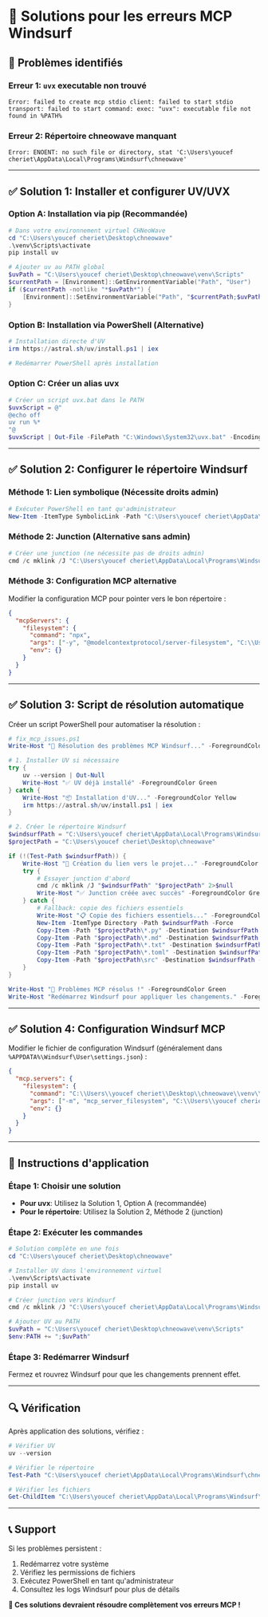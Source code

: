 # 🔧 Solutions pour les erreurs MCP Windsurf

## 🚨 Problèmes identifiés

### Erreur 1: `uvx` executable non trouvé
```
Error: failed to create mcp stdio client: failed to start stdio transport: failed to start command: exec: "uvx": executable file not found in %PATH%
```

### Erreur 2: Répertoire chneowave manquant
```
Error: ENOENT: no such file or directory, stat 'C:\Users\youcef cheriet\AppData\Local\Programs\Windsurf\chneowave'
```

---

## ✅ **Solution 1: Installer et configurer UV/UVX**

### Option A: Installation via pip (Recommandée)
```powershell
# Dans votre environnement virtuel CHNeoWave
cd "C:\Users\youcef cheriet\Desktop\chneowave"
.\venv\Scripts\activate
pip install uv

# Ajouter uv au PATH global
$uvPath = "C:\Users\youcef cheriet\Desktop\chneowave\venv\Scripts"
$currentPath = [Environment]::GetEnvironmentVariable("Path", "User")
if ($currentPath -notlike "*$uvPath*") {
    [Environment]::SetEnvironmentVariable("Path", "$currentPath;$uvPath", "User")
}
```

### Option B: Installation via PowerShell (Alternative)
```powershell
# Installation directe d'UV
irm https://astral.sh/uv/install.ps1 | iex

# Redémarrer PowerShell après installation
```

### Option C: Créer un alias uvx
```powershell
# Créer un script uvx.bat dans le PATH
$uvxScript = @"
@echo off
uv run %*
"@
$uvxScript | Out-File -FilePath "C:\Windows\System32\uvx.bat" -Encoding ASCII
```

---

## ✅ **Solution 2: Configurer le répertoire Windsurf**

### Méthode 1: Lien symbolique (Nécessite droits admin)
```powershell
# Exécuter PowerShell en tant qu'administrateur
New-Item -ItemType SymbolicLink -Path "C:\Users\youcef cheriet\AppData\Local\Programs\Windsurf\chneowave" -Target "C:\Users\youcef cheriet\Desktop\chneowave" -Force
```

### Méthode 2: Junction (Alternative sans admin)
```powershell
# Créer une junction (ne nécessite pas de droits admin)
cmd /c mklink /J "C:\Users\youcef cheriet\AppData\Local\Programs\Windsurf\chneowave" "C:\Users\youcef cheriet\Desktop\chneowave"
```

### Méthode 3: Configuration MCP alternative
Modifier la configuration MCP pour pointer vers le bon répertoire :

```json
{
  "mcpServers": {
    "filesystem": {
      "command": "npx",
      "args": ["-y", "@modelcontextprotocol/server-filesystem", "C:\\Users\\youcef cheriet\\Desktop\\chneowave"],
      "env": {}
    }
  }
}
```

---

## ✅ **Solution 3: Script de résolution automatique**

Créer un script PowerShell pour automatiser la résolution :

```powershell
# fix_mcp_issues.ps1
Write-Host "🔧 Résolution des problèmes MCP Windsurf..." -ForegroundColor Green

# 1. Installer UV si nécessaire
try {
    uv --version | Out-Null
    Write-Host "✅ UV déjà installé" -ForegroundColor Green
} catch {
    Write-Host "📦 Installation d'UV..." -ForegroundColor Yellow
    irm https://astral.sh/uv/install.ps1 | iex
}

# 2. Créer le répertoire Windsurf
$windsurfPath = "C:\Users\youcef cheriet\AppData\Local\Programs\Windsurf\chneowave"
$projectPath = "C:\Users\youcef cheriet\Desktop\chneowave"

if (!(Test-Path $windsurfPath)) {
    Write-Host "📁 Création du lien vers le projet..." -ForegroundColor Yellow
    try {
        # Essayer junction d'abord
        cmd /c mklink /J "$windsurfPath" "$projectPath" 2>$null
        Write-Host "✅ Junction créée avec succès" -ForegroundColor Green
    } catch {
        # Fallback: copie des fichiers essentiels
        Write-Host "📋 Copie des fichiers essentiels..." -ForegroundColor Yellow
        New-Item -ItemType Directory -Path $windsurfPath -Force
        Copy-Item -Path "$projectPath\*.py" -Destination $windsurfPath -Force
        Copy-Item -Path "$projectPath\*.md" -Destination $windsurfPath -Force
        Copy-Item -Path "$projectPath\*.txt" -Destination $windsurfPath -Force
        Copy-Item -Path "$projectPath\*.toml" -Destination $windsurfPath -Force
        Copy-Item -Path "$projectPath\src" -Destination $windsurfPath -Recurse -Force -ErrorAction SilentlyContinue
    }
}

Write-Host "🎉 Problèmes MCP résolus !" -ForegroundColor Green
Write-Host "Redémarrez Windsurf pour appliquer les changements." -ForegroundColor Cyan
```

---

## ✅ **Solution 4: Configuration Windsurf MCP**

Modifier le fichier de configuration Windsurf (généralement dans `%APPDATA%\Windsurf\User\settings.json`) :

```json
{
  "mcp.servers": {
    "filesystem": {
      "command": "C:\\Users\\youcef cheriet\\Desktop\\chneowave\\venv\\Scripts\\python.exe",
      "args": ["-m", "mcp_server_filesystem", "C:\\Users\\youcef cheriet\\Desktop\\chneowave"],
      "env": {}
    }
  }
}
```

---

## 🚀 **Instructions d'application**

### Étape 1: Choisir une solution
- **Pour uvx**: Utilisez la Solution 1, Option A (recommandée)
- **Pour le répertoire**: Utilisez la Solution 2, Méthode 2 (junction)

### Étape 2: Exécuter les commandes
```powershell
# Solution complète en une fois
cd "C:\Users\youcef cheriet\Desktop\chneowave"

# Installer UV dans l'environnement virtuel
.\venv\Scripts\activate
pip install uv

# Créer junction vers Windsurf
cmd /c mklink /J "C:\Users\youcef cheriet\AppData\Local\Programs\Windsurf\chneowave" "C:\Users\youcef cheriet\Desktop\chneowave"

# Ajouter UV au PATH
$uvPath = "C:\Users\youcef cheriet\Desktop\chneowave\venv\Scripts"
$env:PATH += ";$uvPath"
```

### Étape 3: Redémarrer Windsurf
Fermez et rouvrez Windsurf pour que les changements prennent effet.

---

## 🔍 **Vérification**

Après application des solutions, vérifiez :

```powershell
# Vérifier UV
uv --version

# Vérifier le répertoire
Test-Path "C:\Users\youcef cheriet\AppData\Local\Programs\Windsurf\chneowave"

# Vérifier les fichiers
Get-ChildItem "C:\Users\youcef cheriet\AppData\Local\Programs\Windsurf\chneowave"
```

---

## 📞 **Support**

Si les problèmes persistent :
1. Redémarrez votre système
2. Vérifiez les permissions de fichiers
3. Exécutez PowerShell en tant qu'administrateur
4. Consultez les logs Windsurf pour plus de détails

**🎯 Ces solutions devraient résoudre complètement vos erreurs MCP !**

